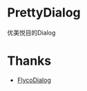 # PrettyDialog
优美悦目的Dialog



Thanks
=========================
- <a href="https://github.com/H07000223/FlycoDialog_Master">FlycoDialog</a>
